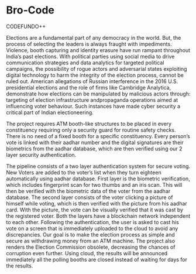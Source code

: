 # Bro-Code
CODEFUNDO++


Elections are a fundamental part of any democracy in the world. But, the process of selecting the leaders is always fraught with impediments. Violence, booth capturing and identity erasure have run rampant throughout India’s past elections.  With political parties using social media to drive communication strategies and data analytics for targeted political campaigns, the possibility of rogue actors and adversarial states exploiting digital technology to harm the integrity of the election process, cannot be ruled out. 
American allegations of Russian interference in the 2016 U.S. presidential elections and the role of firms like Cambridge Analytica, demonstrate how elections can be manipulated by malicious actors through:
targeting of election infrastructure andpropaganda operations aimed at influencing voter behaviour. 
Such instances have made cyber security a critical part of Indian electioneering. 

The project requires ATM booth-like structures to be placed in every constituency requiring only a security guard for routine safety checks. There is no need of a fixed booth for a specific constituency. Every person’s vote is linked with their aadhar number and the digital signatures are their biometrics from the aadhar database, which are then verified using our 2 layer security authentication.

The pipeline consists of a two layer authentication system for secure  voting.
New Voters are added to the voter’s list when they turn eighteen automatically using aadhar database.
First layer is  the biometric verification, which includes fingerprint scan for two thumbs and an iris scan. This will then be verified with the biometric data of the voter from the aadhar database. 
The second layer consists of the voter clicking a picture of himself while voting, which is then verified with the picture from his aadhar card. With the picture, the vote can be visually verified that it was cast by the registered voter. 
Both the layers have a blockchain network independent to each other.
Following the authentication, the user is asked to cast his vote on a screen that is immediately uploaded to the cloud to  avoid any discrepancies.
Our goal is to make the election process as simple and secure as withdrawing money from an ATM machine.
The project also renders the Election Commission obsolete, decreasing the chances of corruption even further.
Using cloud, the results will be announced immediately all the polling booths are closed instead of waiting for days for the results.


































